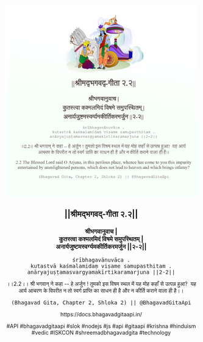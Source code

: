 <img src="../../asset/BG_2_2.png"/>
<center><h2>||श्रीमद्‍भगवद्‍-गीता २.२||</h2>
<h3>श्रीभगवानुवाच |<br/>कुतस्त्वा कश्मलमिदं विषमे समुपस्थितम् |<br/>अनार्यजुष्टमस्वर्ग्यमकीर्तिकरमर्जुन ||२-२||</h3>
<pre>śrībhagavānuvāca .<br/>kutastvā kaśmalamidaṃ viṣame samupasthitam .<br/>anāryajuṣṭamasvargyamakīrtikaramarjuna ||2-2||</pre>
<p>।।2.2।। श्री भगवान् ने कहा -- हे अर्जुन ! तुमको इस विषम स्थल में यह मोह कहाँ से उत्पन्न हुआ?  यह आर्य आचरण के विपरीत न तो स्वर्ग प्राप्ति का साधन ही है और न कीर्ति कराने वाला ही है।।</p>
<pre>(Bhagavad Gita, Chapter 2, Shloka 2) || @BhagavadGitaApi</pre><p>https://docs.bhagavadgitaapi.in/</p><p>#API #bhagavadgitaapi #slok #nodejs #js #api #gitaapi #krishna #hinduism #vedic #ISKCON #shreemadbhagavadgita #technology</p></center>